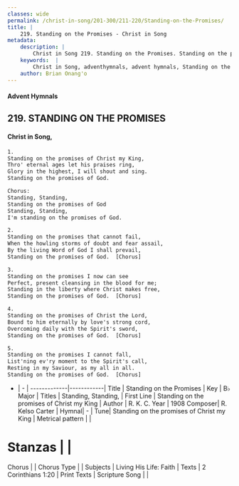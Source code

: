 ```yaml
---
classes: wide
permalink: /christ-in-song/201-300/211-220/Standing-on-the-Promises/
title: |
    219. Standing on the Promises - Christ in Song
metadata:
    description: |
        Christ in Song 219. Standing on the Promises. Standing on the promises of Christ my King, Thro' eternal ages let his praises ring, Glory in the highest, I will shout and sing. Standing on the promises of God. Chorus: Standing, Standing,  Standing on the promises of God Standing, Standing, I'm standing on the promises of God.
    keywords:  |
        Christ in Song, adventhymnals, advent hymnals, Standing on the Promises, Standing on the promises of Christ my King. Standing, Standing, 
    author: Brian Onang'o
---
```


#### Advent Hymnals
## 219. STANDING ON THE PROMISES
####  Christ in Song,

```txt
1.
Standing on the promises of Christ my King,
Thro' eternal ages let his praises ring,
Glory in the highest, I will shout and sing.
Standing on the promises of God.

Chorus:
Standing, Standing, 
Standing on the promises of God
Standing, Standing,
I'm standing on the promises of God.

2.
Standing on the promises that cannot fail,
When the howling storms of doubt and fear assail,
By the living Word of God I shall prevail,
Standing on the promises of God.  [Chorus]

3.
Standing on the promises I now can see
Perfect, present cleansing in the blood for me;
Standing in the liberty where Christ makes free,
Standing on the promises of God.  [Chorus]

4.
Standing on the promises of Christ the Lord,
Bound to him eternally by love's strong cord,
Overcoming daily with the Spirit's sword,
Standing on the promises of God.  [Chorus]

5.
Standing on the promises I cannot fall,
List'ning ev'ry moment to the Spirit's call,
Resting in my Saviour, as my all in all. 
Standing on the promises of God.  [Chorus]

```

- |   -  |
-------------|------------|
Title | Standing on the Promises |
Key | B♭ Major |
Titles | Standing, Standing,  |
First Line | Standing on the promises of Christ my King |
Author | R. K. C.
Year | 1908
Composer| R. Kelso Carter |
Hymnal|  - |
Tune| Standing on the promises of Christ my King |
Metrical pattern | |
# Stanzas |  |
Chorus |  |
Chorus Type |  |
Subjects | Living His Life: Faith |
Texts | 2 Corinthians 1:20 |
Print Texts | 
Scripture Song |  |
    
